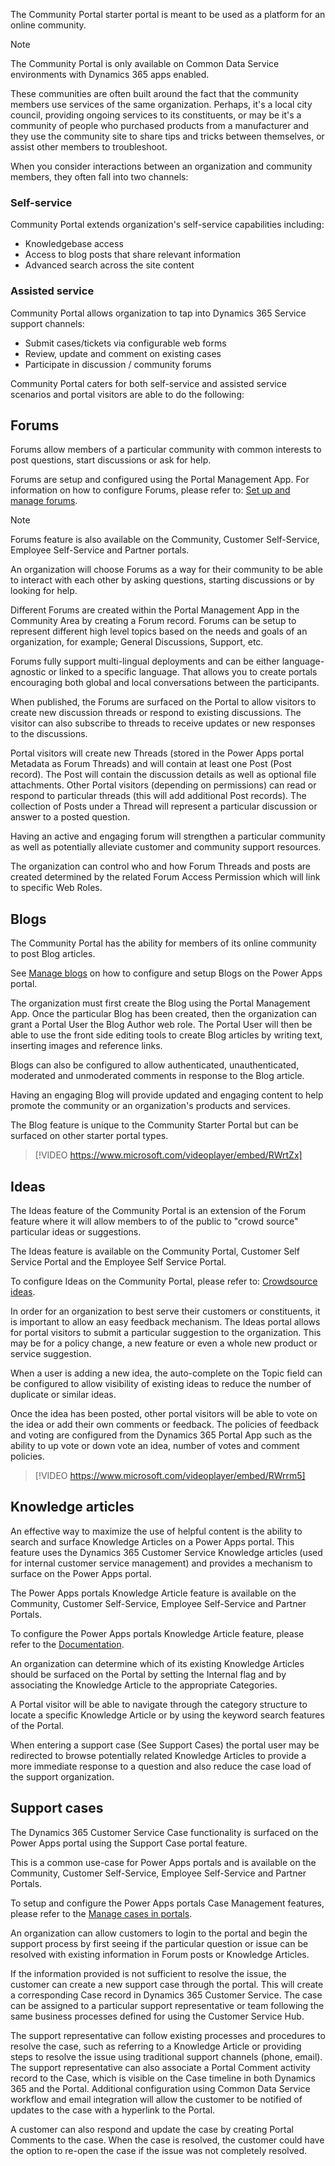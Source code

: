 The Community Portal starter portal is meant to be used as a platform for an online community. 

> [!NOTE]
> The Community Portal is only available on Common Data Service environments with Dynamics 365 apps enabled.

These communities are often built around the fact that the community members use services of the same organization. Perhaps, it's a local city council, providing ongoing services to its constituents, or may be it's a community of people who purchased products from a manufacturer and they use the community site to share tips and tricks between themselves, or assist other members to troubleshoot.

When you consider interactions between an organization and community members, they often fall into two channels: 

### Self-service
Community Portal extends organization's self-service capabilities including:

- Knowledgebase access
- Access to blog posts that share relevant information
- Advanced search across the site content

### Assisted service
Community Portal allows organization to tap into Dynamics 365 Service support channels: 

- Submit cases/tickets via configurable web forms
- Review, update and comment on existing cases
- Participate in discussion / community forums

Community Portal caters for both self-service and assisted service scenarios and portal visitors are able to do the following: 

## Forums

Forums allow members of a particular community with common interests to post questions, start discussions or ask for help.  

Forums are setup and configured using the Portal Management App.  For information on how to configure Forums, please refer to: [Set up and manage forums](https://docs.microsoft.com/dynamics365/customer-engagement/portals/setup-manage-forums/?azure-portal=true).

> [!NOTE]
> Forums feature is also available on the Community, Customer Self-Service, Employee Self-Service and Partner portals.

An organization will choose Forums as a way for their community to be able to interact with each other by asking questions, starting discussions or by looking for help.

Different Forums are created within the Portal Management App in the Community Area by creating a Forum record.  Forums can be setup to represent different high level topics based on the needs and goals of an organization, for example;  General Discussions, Support, etc.

Forums fully support multi-lingual deployments and can be either language-agnostic or linked to a specific language. That allows you to create portals encouraging both global and local conversations between the participants. 

When published, the Forums are surfaced on the Portal to allow visitors to create new discussion threads or respond to existing discussions.  The visitor can also subscribe to threads to receive updates or new responses to the discussions.

Portal visitors will create new Threads (stored in the Power Apps portal Metadata as Forum Threads) and will contain at least one Post (Post record).  The Post will contain the discussion details as well as optional file attachments.  Other Portal visitors (depending on permissions) can read or respond to particular threads (this will add additional Post records).  The collection of Posts under a Thread will represent a particular discussion or answer to a posted question.  

Having an active and engaging forum will strengthen a particular community as well as potentially alleviate customer and community support resources.

The organization can control who and how Forum Threads and posts are created determined by the related Forum Access Permission which will link to specific Web Roles.

## Blogs

The Community Portal has the ability for members of its online community to post Blog articles.  

See [Manage blogs](https://docs.microsoft.com/dynamics365/customer-engagement/portals/manage-blogs/?azure-portal=true) on how to configure and setup Blogs on the Power Apps portal.

The organization must first create the Blog using the Portal Management App.  Once the particular Blog has been created, then the organization can grant a Portal User the Blog Author web role.  The Portal User will then be able to use the front side editing tools to create Blog articles by writing text, inserting images and reference links.

Blogs can also be configured to allow authenticated, unauthenticated, moderated and unmoderated comments in response to the Blog article.

Having an engaging Blog will provide updated and engaging content to help promote the community or an organization's products and services.

The Blog feature is unique to the Community Starter Portal but can be surfaced on other starter portal types.

> [!VIDEO https://www.microsoft.com/videoplayer/embed/RWrtZx]

## Ideas

The Ideas feature of the Community Portal is an extension of the Forum feature where it will allow members to of the public to "crowd source" particular ideas or suggestions.

The Ideas feature is available on the Community Portal, Customer Self Service Portal and the Employee Self Service Portal.

To configure Ideas on the Community Portal, please refer to: [Crowdsource ideas](https://docs.microsoft.com/dynamics365/customer-engagement/portals/crowdsource-ideas/?azure-portal=true).

In order for an organization to best serve their customers or constituents, it is important to allow an easy feedback mechanism.  The Ideas portal allows for portal visitors to submit a particular suggestion to the organization.  This may be for a policy change, a new feature or even a whole new product or service suggestion. 

When a user is adding a new idea, the auto-complete on the Topic field can be configured to allow visibility of existing ideas to reduce the number of duplicate or similar ideas.  

Once the idea has been posted, other portal visitors will be able to vote on the idea or add their own comments or feedback.  The policies of feedback and voting are configured from the Dynamics 365 Portal App such as the ability to up vote or down vote an idea, number of votes and comment policies.

> [!VIDEO https://www.microsoft.com/videoplayer/embed/RWrrm5]

## Knowledge articles

An effective way to maximize the use of helpful content is the ability to search and surface Knowledge Articles on a Power Apps portal.  This feature uses the Dynamics 365 Customer Service Knowledge articles (used for internal customer service management) and provides a mechanism to surface on the Power Apps portal.

The Power Apps portals Knowledge Article feature is available on the Community, Customer Self-Service, Employee Self-Service and Partner Portals.

To configure the Power Apps portals Knowledge Article feature, please refer to the [Documentation](https://docs.microsoft.com/dynamics365/customer-engagement/portals/configure-knowledge-categories-articles/?azure-portal=true).

An organization can determine which of its existing Knowledge Articles should be surfaced on the Portal by setting the Internal flag and by associating the Knowledge Article to the appropriate Categories.

A Portal visitor will be able to navigate through the category structure to locate a specific Knowledge Article or by using the keyword search features of the Portal.

When entering a support case (See Support Cases) the portal user may be redirected to browse potentially related Knowledge Articles to provide a more immediate response to a question and also reduce the case load of the support organization.

## Support cases

The Dynamics 365 Customer Service Case functionality is surfaced on the Power Apps portal using the Support Case portal feature.

This is a common use-case for Power Apps portals and is available on the Community, Customer Self-Service, Employee Self-Service and Partner Portals.

To setup and configure the Power Apps portals Case Management features, please refer to the [Manage cases in portals](https://docs.microsoft.com/dynamics365/customer-engagement/portals/case-management/?azure-portal=true).

An organization can allow customers to login to the portal and begin the support process by first seeing if the particular question or issue can be resolved with existing information in Forum posts or Knowledge Articles.  

If the information provided is not sufficient to resolve the issue, the customer can create a new support case through the portal.  This will create a corresponding Case record in Dynamics 365 Customer Service.  The case can be assigned to a particular support representative or team following the same business processes defined for using the Customer Service Hub.

The support representative can follow existing processes and procedures to resolve the case, such as referring to a Knowledge Article or providing steps to resolve the issue using traditional support channels (phone, email).  The support representative can also associate a Portal Comment activity record to the Case, which is visible on the Case timeline in both Dynamics 365 and the Portal.  Additional configuration using Common Data Service workflow and email integration will allow the customer to be notified of updates to the case with a hyperlink to the Portal.

A customer can also respond and update the case by creating Portal Comments to the case.  When the case is resolved, the customer could have the option to re-open the case if the issue was not completely resolved.

